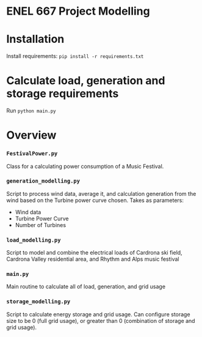 # ENEL 667 Project Modelling
# Installation
Install requirements: `pip install -r requirements.txt`
# Calculate load, generation and storage requirements
Run `python main.py`
# Overview
### `FestivalPower.py`
Class for a calculating power consumption of a Music Festival.
### `generation_modelling.py`
Script to process wind data, average it, and calculation generation from the wind based on the Turbine power curve chosen. Takes as parameters: 
- Wind data
- Turbine Power Curve
- Number of Turbines

### `load_modelling.py`
Script to model and combine the electrical loads of Cardrona ski field, Cardrona Valley residential area, and Rhythm and Alps music festival

### `main.py`
Main routine to calculate all of load, generation, and grid usage

### `storage_modelling.py`
Script to calculate energy storage and grid usage. Can configure storage size to be 0 (full grid usage), or greater than 0 (combination of storage and grid usage).